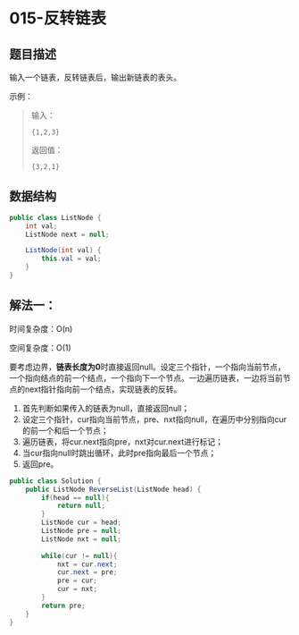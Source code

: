 # 015-反转链表

## 题目描述

输入一个链表，反转链表后，输出新链表的表头。

示例：

> 输入：
>
> ```
> {1,2,3}
> ```
>
> 返回值：
>
> ```
> {3,2,1}
> ```

## 数据结构

```java
public class ListNode {
    int val;
    ListNode next = null;

    ListNode(int val) {
        this.val = val;
    }
}
```

## 解法一：

时间复杂度：O(n)

空间复杂度：O(1)

要考虑边界，**链表长度为0**时直接返回null。设定三个指针，一个指向当前节点，一个指向结点的前一个结点，一个指向下一个节点。一边遍历链表，一边将当前节点的next指针指向前一个结点，实现链表的反转。

1. 首先判断如果传入的链表为null，直接返回null；
2. 设定三个指针，cur指向当前节点，pre、nxt指向null，在遍历中分别指向cur的前一个和后一个节点；
3. 遍历链表，将cur.next指向pre，nxt对cur.next进行标记；
4. 当cur指向null时跳出循环，此时pre指向最后一个节点；
5. 返回pre。

```java
public class Solution {
    public ListNode ReverseList(ListNode head) {
        if(head == null){
            return null;
        }
        ListNode cur = head;
        ListNode pre = null;
        ListNode nxt = null;
        
        while(cur != null){
            nxt = cur.next;
            cur.next = pre;
            pre = cur;
            cur = nxt;
        }
        return pre;
    }
}
```
